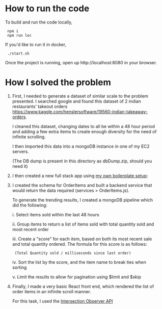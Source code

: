 # How to run the code

To build and run the code locally,

     npm i
     npm run loc

If you'd like to run it in docker,

     ./start.sh

Once the project is running, open up  http://localhost:8080 in your browser.


# **How I solved the problem**

1. First, I needed to generate a dataset of similar scale to the problem presented.
I searched google and found this dataset of 2 indian restaurants' takeout orders
https://www.kaggle.com/henslersoftware/19560-indian-takeaway-orders.

    I cleaned this dataset, changing dates to all be within a 48 hour period and adding
a few extra items to create enough diversity for the need of infinite scrolling.

    I then imported this data into a mongoDB instance in one of my EC2 servers.

    (The DB dump is present in this directory as dbDump.zip, should you need it)

2. I then created a new full stack app using [my own boilerplate setup](https://github.com/bbatra/ServerSideNodeReact):
3. I created the schema for OrderItems and built a backend service that would return the data required (services > OrderItems.js).

    To generate the trending results, I created a mongoDB pipeline which did the following:

    i.   Select items sold within the last 48 hours

    ii.  Group items to return a list of items sold with total quantity sold and most recent order

    iii. Create a "score" for each item, based on both its most recent sale and total quantity ordered.
    The formula for this score is as follows:

        (Total Quantity sold / milliseconds since last order)

    iv.  Sort the list by the score, and the item name to break ties when sorting

    v.   Limit the results to allow for pagination using $limit and $skip

4. Finally, I made a very basic React front end, which rendered the list of order items in an infinite scroll manner.

   For this task, I used the [Intersection Observer API](https://developer.mozilla.org/en-US/docs/Web/API/Intersection_Observer_API)